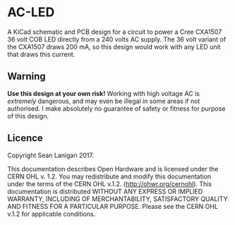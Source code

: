 # AC-LED

A KiCad schematic and PCB design for a circuit to power a Cree CXA1507 36 volt COB LED directly from a 240 volts AC supply. The 36 volt variant of the CXA1507 draws 200 mA, so this design would work with any LED unit that draws this current. 

## Warning 

**Use this design at your own risk!** Working with high voltage AC is _extremely_ dangerous, and may even be illegal in some areas if not authorised. I make absolutely no guarantee of safety or fitness for purpose of this design. 

## Licence

Copyright Sean Lanigan 2017.

This documentation describes Open Hardware and is licensed under the CERN OHL v. 1.2. You may redistribute and modify this documentation under the terms of the CERN OHL v.1.2. (http://ohwr.org/cernohl). This documentation is distributed WITHOUT ANY EXPRESS OR IMPLIED WARRANTY, INCLUDING OF MERCHANTABILITY, SATISFACTORY QUALITY AND FITNESS FOR A PARTICULAR PURPOSE. Please see the CERN OHL v.1.2 for applicable conditions. 
